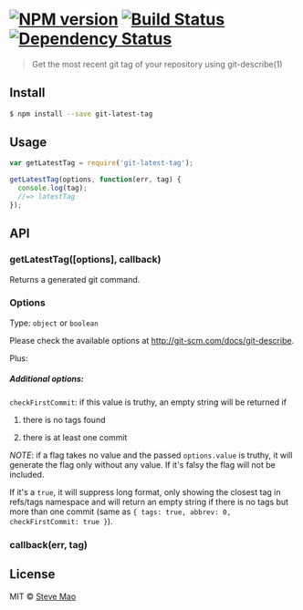 #  [![NPM version][npm-image]][npm-url] [![Build Status][travis-image]][travis-url] [![Dependency Status][daviddm-url]][daviddm-image]

> Get the most recent git tag of your repository using git-describe(1)


## Install

```sh
$ npm install --save git-latest-tag
```


## Usage

```js
var getLatestTag = require('git-latest-tag');

getLatestTag(options, function(err, tag) {
  console.log(tag);
  //=> latestTag
});
```


## API

### getLatestTag([options], callback)

Returns a generated git command.

### Options

Type: `object` or `boolean`

Please check the available options at http://git-scm.com/docs/git-describe.

Plus:
##### Additional options:

`checkFirstCommit`: if this value is truthy, an empty string will be returned if

1. there is no tags found

2. there is at least one commit

*NOTE*: if a flag takes no value and the passed `options.value` is truthy, it will generate the flag only without any value. If it's falsy the flag will not be included.

If it's a `true`, it will suppress long format, only showing the closest tag in refs/tags namespace and will return an empty string if there is no tags but more than one commit (same as `{ tags: true, abbrev: 0, checkFirstCommit: true }`).

### callback(err, tag)


## License

MIT © [Steve Mao](https://github.com/stevemao)


[npm-url]: https://npmjs.org/package/git-latest-tag
[npm-image]: https://badge.fury.io/js/git-latest-tag.svg
[travis-url]: https://travis-ci.org/stevemao/git-latest-tag
[travis-image]: https://travis-ci.org/stevemao/git-latest-tag.svg?branch=master
[daviddm-url]: https://david-dm.org/stevemao/git-latest-tag.svg?theme=shields.io
[daviddm-image]: https://david-dm.org/stevemao/git-latest-tag
